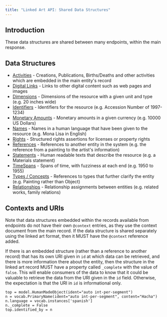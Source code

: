 ```yaml
---
title: "Linked Art API: Shared Data Structures"
---
```




## Introduction

These data structures are shared between many endpoints, within the main response. 

## Data Structures

* [Activities](activity/) - Creations, Publications, Births/Deaths and other activities which are embedded in the main entity's record
* [Digital Links](digital/) - Links to other digital content such as web pages and images
* [Dimensions](dimension/) - Dimensions of the resource with a given unit and type (e.g. 20 inches wide)
* [Identifiers](identifier/) - Identifiers for the resource (e.g. Accession Number of 1997-1234)
* [Monetary Amounts](money/) - Monetary amounts in a given currency (e.g. 10000 US Dollars)
* [Names](name/) - Names in a human language that have been given to the resource (e.g. Mona Lisa in English)
* [Rights](right/) - Structured rights assertions for licenses or property rights
* [References](reference/) - References to another entity in the system (e.g. the reference from a painting to the artist's information)
* [Statements](statement/) - Human readable texts that describe the resource (e.g. a Materials statement)
* [TimeSpans](timespan/) - Spans of time, with fuzziness at each end (e.g. 1950 to 1955)
* [Types / Concepts](type/) - References to types that further clarify the entity (e.g. Painting rather than Object)
* [Relationships](assignment/) - Relationship assignments between entities (e.g. related works, family relations)


## Contexts and URIs

Note that data structures embedded within the records available from endpoints do not have their own `@context` entries, as they use the context document from the main record. If the data structure is shared separately using the linked art format, then it MUST have the `@context` reference added.

If there is an embedded structure (rather than a reference to another record) that has its own URI given in `id` at which data can be retrieved, and there is more information there about the entity, then the structure in the linked art record MUST have a property called `_complete` with the value of `false`. This will enable consumers of the data to know that it could be valuable to retrieve the data from the URI given in the `id` field. Otherwise, the expectation is that the URI in `id` is informational only.


```crom
top = model.HumanMadeObject(ident="auto int-per-segment")
n = vocab.PrimaryName(ident="auto int-per-segment", content="Hacha")
n.language = vocab.instances['spanish']
n._complete = False
top.identified_by = n
```
